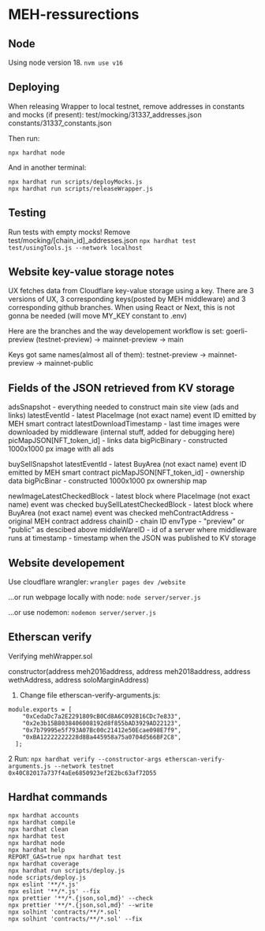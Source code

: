 # MEH-ressurections

## Node
Using node version 18.
`nvm use v16`

## Deploying 
When releasing Wrapper to local testnet, remove addresses in constants and mocks (if present):
test/mocking/31337_addresses.json
constants/31337_constants.json

Then run:
```
npx hardhat node
```
And in another terminal:
```
npx hardhat run scripts/deployMocks.js
npx hardhat run scripts/releaseWrapper.js
```

## Testing
Run tests with empty mocks! Remove test/mocking/[chain_id]_addresses.json
`npx hardhat test test/usingTools.js --network localhost`

## Website key-value storage notes
UX fetches data from Cloudflare key-value storage using a key. There are 3 versions of UX, 3 corresponding keys(posted by MEH middleware) and 3 corresponding github branches. When using React or Next, this is not gonna be needed (will move MY_KEY constant to .env)

Here are the branches and the way developement workflow is set:
goerli-preview (testnet-preview) -> mainnet-preview -> main

Keys got same names(almost all of them):
testnet-preview -> mainnet-preview -> mainnet-public

## Fields of the JSON retrieved from KV storage
adsSnapshot - everything needed to construct main site view (ads and links)
    latestEventId - latest PlaceImage (not exact name) event ID emitted by MEH smart contract
    latestDownloadTimestamp - last time images were downloaded by middleware (internal stuff, added for debugging here)
    picMapJSON[NFT_token_id] - links data
    bigPicBinary - constructed 1000x1000 px image with all ads 

buySellSnapshot
    latestEventId - latest BuyArea (not exact name) event ID emitted by MEH smart contract 
    picMapJSON[NFT_token_id] - ownership data 
    bigPicBinar - constructed 1000x1000 px ownership map

newImageLatestCheckedBlock - latest block where PlaceImage (not exact name) event was checked
buySellLatestCheckedBlock - latest block where BuyArea (not exact name) event was checked
mehContractAddress - original MEH contract address
chainID - chain ID
envType - "preview" or "public" as descibed above
middleWareID - id of a server where middleware runs at
timestamp - timestamp when the JSON was published to KV storage

## Website developement
Use cloudflare wrangler:
`wrangler pages dev /website`

...or run webpage locally with node:
`node server/server.js`

...or use nodemon:
`nodemon server/server.js`

## Etherscan verify
Verifying mehWrapper.sol

constructor(address meh2016address, address meh2018address, address wethAddress, address soloMarginAddress)

1. Change file etherscan-verify-arguments.js:
```
module.exports = [    
    "0xCedaDc7a2E2291809cB0Cd8A6C092B16CDc7e833",
    "0x2e3b15B8038406008192d8f855bAD3929AD22123",
    "0x7b79995e5f793A07Bc00c21412e50Ecae098E7f9",
    "0xBA12222222228d8Ba445958a75a0704d566BF2C8",
  ];
```

2 Run:
`npx hardhat verify --constructor-args etherscan-verify-arguments.js --network testnet 0x40C82017a737f4aEe6850923ef2E2bc63af72D55`

## Hardhat commands

```shell
npx hardhat accounts
npx hardhat compile
npx hardhat clean
npx hardhat test
npx hardhat node
npx hardhat help
REPORT_GAS=true npx hardhat test
npx hardhat coverage
npx hardhat run scripts/deploy.js
node scripts/deploy.js
npx eslint '**/*.js'
npx eslint '**/*.js' --fix
npx prettier '**/*.{json,sol,md}' --check
npx prettier '**/*.{json,sol,md}' --write
npx solhint 'contracts/**/*.sol'
npx solhint 'contracts/**/*.sol' --fix
```